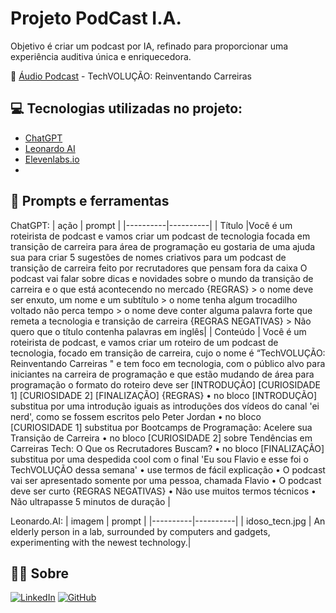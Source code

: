 # Projeto PodCast I.A.
Objetivo é criar um podcast por IA, refinado para proporcionar uma experiência auditiva única e enriquecedora.

📖 [Áudio Podcast](.github/assets/EbookPython.pdf) - TechVOLUÇÃO: Reinventando Carreiras

## 💻 Tecnologias utilizadas no projeto:
 - [ChatGPT](https://chat.openai.com/) 
 - [Leonardo AI](https://app.leonardo.ai/)
 - [Elevenlabs.io](https://elevenlabs.io/) 
 - 

## 📰 Prompts e ferramentas
 ChatGPT:
| ação | prompt |
|----------|----------|
| Título |Você é um roteirista de podcast e vamos criar um podcast de tecnologia focada em transição de carreira para área de programação eu gostaria de uma ajuda sua para criar 5 sugestões de nomes criativos para um podcast de transição de carreira  feito por recrutadores que pensam fora da caixa O podcast vai falar sobre dicas e novidades sobre o mundo da transição de carreira e o que está acontecendo no mercado
{REGRAS} > o nome deve ser enxuto, um nome e um subtítulo > o nome tenha algum trocadilho voltado não perca tempo  > o nome deve conter alguma palavra forte que remeta a tecnologia e transição de carreira {REGRAS NEGATIVAS} > Não quero que o título contenha palavras em inglês|
| Conteúdo | Você é um roteirista de podcast, e vamos criar um roteiro de um podcast de tecnologia, focado em transição de carreira, cujo o nome é “TechVOLUÇÃO: Reinventando Carreiras " e tem foco em tecnologia, com o público alvo para iniciantes na carreira de programação e que estão mudando de área para programação
o formato do roteiro deve ser [INTRODUÇÃO] [CURIOSIDADE 1] [CURIOSIDADE 2] [FINALIZAÇÃO]
{REGRAS}
•	no bloco [INTRODUÇÃO] substitua por uma introdução iguais as introduções dos vídeos do canal 'ei nerd', como se fossem escritos pelo Peter Jordan
•	no bloco [CURIOSIDADE 1] substitua por Bootcamps de Programação: Acelere sua Transição de Carreira
•	no bloco [CURIOSIDADE 2] sobre Tendências em Carreiras Tech: O Que os Recrutadores Buscam?
•	no bloco [FINALIZAÇÃO] substitua por uma despedida cool com o final 'Eu sou Flavio e esse foi o TechVOLUÇÃO dessa semana'
•	use termos de fácil explicação
•	O podcast vai ser apresentado somente por uma pessoa, chamada Flavio
•	O podcast deve ser curto
{REGRAS NEGATIVAS}
•	Não use muitos termos técnicos
•	Não ultrapasse 5 minutos de duração
|

Leonardo.AI:
| imagem | prompt |
|----------|----------|
| idoso_tecn.jpg | An elderly person in a lab, surrounded by computers and gadgets, experimenting with the newest technology.|

## 👨‍💻 Sobre
[![LinkedIn](https://img.shields.io/badge/LinkedIn-blue?style=for-the-badge&logo=linkedin&logoColor=white)](https://www.linkedin.com/in/flavioalessandropereira/)
[![GitHub](https://img.shields.io/badge/github-black?style=for-the-badge&logo=github&logoColor=white)](https://github.com/flavioalessandropereira)

